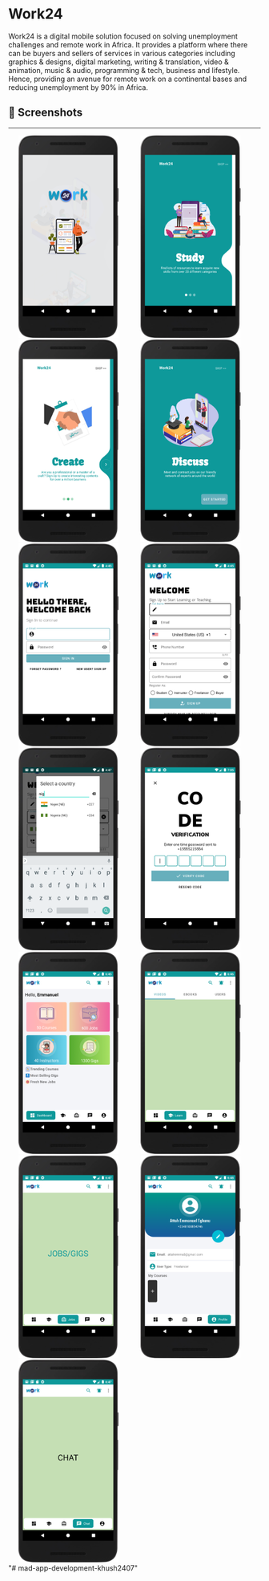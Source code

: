 # Work24
Work24 is a digital mobile solution focused on solving unemployment challenges and remote work in Africa. It provides a platform where there can be buyers and sellers of services in various categories including graphics &amp; designs, digital marketing, writing &amp; translation, video &amp; animation, music &amp; audio, programming &amp; tech, business and lifestyle. Hence, providing an avenue for remote work on a continental bases and reducing unemployment by 90% in Africa.

 ## 📸 Screenshots
---------------------------------
<div>  

<img src="/screenshots/splash_screen.png" height="auto" width="200" hspace="20">

<img src="/screenshots/start_one.png" height="auto" width="200" hspace="20">

<img src="/screenshots/start_two.png" height="auto" width="200" hspace="20">

<img src="/screenshots/start_three.png" height="auto" width="200" hspace="20">

<img src="/screenshots/login_screen.png" height="auto" width="200" hspace="20">

<img src="/screenshots/signup.png" height="auto" width="200" hspace="20">

<img src="/screenshots/country_code.png" height="auto" width="200" hspace="20">

<img src="/screenshots/verify.png" height="auto" width="200" hspace="20">

<img src="/screenshots/dashboard.png" height="auto" width="200" hspace="20">

<img src="/screenshots/learn.png" height="auto" width="200" hspace="20">

<img src="/screenshots/jobs.png" height="auto" width="200" hspace="20">

<img src="/screenshots/profile.png" height="auto" width="200" hspace="20">

<img src="/screenshots/chat.png" height="auto" width="200" hspace="20">

</div>
"# mad-app-development-khush2407" 
